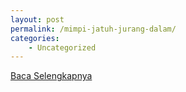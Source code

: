```yaml
---
layout: post
permalink: /mimpi-jatuh-jurang-dalam/
categories:
    - Uncategorized
---
```


[Baca Selengkapnya](/06)